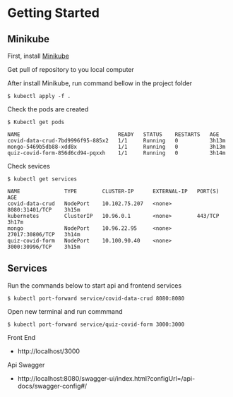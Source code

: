 # Getting Started

## Minikube

First, install [Minikube](https://minikube.sigs.k8s.io/docs/start/)

Get pull of repository to you local computer

After install Minikube, run command bellow in the project folder

```
$ kubectl apply -f .
```

Check the pods are created

```
$ Kubectl get pods

NAME                               READY   STATUS    RESTARTS   AGE
covid-data-crud-7bd9996f95-885x2   1/1     Running   0          3h13m
mongo-5469b5db88-xdd8x             1/1     Running   0          3h13m
quiz-covid-form-856d6cd94-pqxxh    1/1     Running   0          3h14m
```

Check sevices

```
$ kubectl get services

NAME              TYPE        CLUSTER-IP      EXTERNAL-IP   PORT(S)           AGE
covid-data-crud   NodePort    10.102.75.207   <none>        8080:31401/TCP    3h15m
kubernetes        ClusterIP   10.96.0.1       <none>        443/TCP           3h17m
mongo             NodePort    10.96.22.95     <none>        27017:30806/TCP   3h14m
quiz-covid-form   NodePort    10.100.90.40    <none>        3000:30996/TCP    3h15m
```

## Services

Run the commands below to start api and frontend services

```
$ kubectl port-forward service/covid-data-crud 8080:8080
```

Open new terminal and run commmand

```
$ kubectl port-forward service/quiz-covid-form 3000:3000

```

Front End

- http://localhost/3000

Api Swagger

- http://localhost:8080/swagger-ui/index.html?configUrl=/api-docs/swagger-config#/
